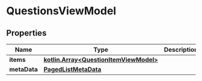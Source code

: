 
# QuestionsViewModel

## Properties
Name | Type | Description | Notes
------------ | ------------- | ------------- | -------------
**items** | [**kotlin.Array&lt;QuestionItemViewModel&gt;**](QuestionItemViewModel.md) |  |  [optional]
**metaData** | [**PagedListMetaData**](PagedListMetaData.md) |  |  [optional]



